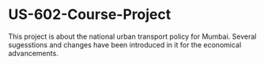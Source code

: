 # US-602-Course-Project
This project is about the national urban transport policy for Mumbai. Several sugesstions and changes have been introduced in it for the economical advancements. 
